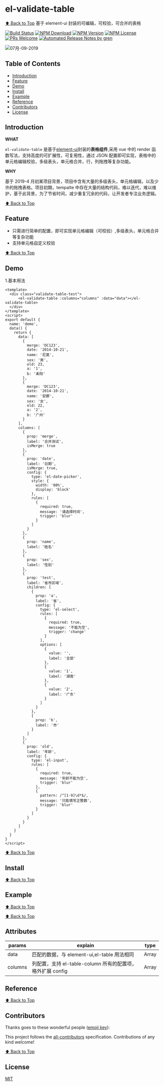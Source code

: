 # el-validate-table

[⬆ Back to Top](#table-of-contents)
基于 element-ui 封装的可编辑，可校验，可合并的表格

[![Build Status](https://travis-ci.com/nemoisme/el-validate-table.svg?branch=master)](https://travis-ci.com/nemoisme/el-validate-table)
[![NPM Download](https://img.shields.io/npm/dm/@nemoisme/el-validate-table.svg)](https://www.npmjs.com/package/@nemoisme/el-validate-table)
[![NPM Version](https://img.shields.io/npm/v/@nemoisme/el-validate-table.svg)](https://www.npmjs.com/package/@nemoisme/el-validate-table)
[![NPM License](https://img.shields.io/npm/l/@nemoisme/el-validate-table.svg)](https://github.com/nemoisme/el-validate-table/blob/master/LICENSE)
[![PRs Welcome](https://img.shields.io/badge/PRs-welcome-brightgreen.svg)](https://github.com/nemoisme/el-validate-table/pulls)
[![Automated Release Notes by gren](https://img.shields.io/badge/%F0%9F%A4%96-release%20notes-00B2EE.svg)](https://github-tools.github.io/github-release-notes/)

![07月-09-2019](./assets/demo1.png)

## Table of Contents

* [Introduction](#introduction)
* [Feature](#feature)
* [Demo](#demo)
* [Install](#install)
* [Example](#example)
* [Reference](#reference)
* [Contributors](#contributors)
* [License](#license)

## Introduction

**WHAT**

`el-validate-table` 是基于[element-ui](https://github.com/ElemeFE/element)封装的**表格组件**,采用 vue 中的 render 函数写法，支持高度的可扩展性，可复用性，通过 JSON 配置即可实现，表格中的单元格编辑校验，多级表头，单元格合并，行，列拖拽等复杂功能。

**WHY**

基于 2019-4 月初某项目背景，项目中含有大量的多级表头，单元格编辑，以及少许的拖拽表格。项目初期，tempalte 中存在大量的结构代码，难以迭代，难以维护，基于此背景，为了节省时间，减少重复冗余的代码，让开发者专注业务逻辑。

<!-- **THANSK** -->

[⬆ Back to Top](#table-of-contents)

## Feature

* 只需进行简单的配置，即可实现单元格编辑（可校验）,多级表头，单元格合并等复杂功能
* 支持单元格自定义校验

[⬆ Back to Top](#table-of-contents)

## Demo

1.基本用法

```vue
<template>
  <div class="validate-table-test">
      <el-validate-table :columns="columns" :data="data"></el-validate-table>
  </div>
</template>
<script>
export default {
  name: 'demo',
  data() {
    return {
      data: [
        {
          merge: 'DC123',
          date: '2014-10-21',
          name: '尼莫',
          sex: '男',
          old: 23,
          a: '1',
          b: '耒阳'
        },
        {
          merge: 'DC123',
          date: '2014-10-21',
          name: '安娜',
          sex: '女',
          old: 22,
          a: '2',
          b: '广州'
        }
      ],
      columns: [
        {
          prop: 'merge',
          label: '合并测试',
          isMerge: true
        },
        {
          prop: 'date',
          label: '日期',
          isMerge: true,
          config: {
            type: 'el-date-picker',
            style: {
              width: '80%',
              display: 'block'
            },
            rules: [
              {
                required: true,
                message: '请选择时间',
                trigger: 'blur'
              }
            ]
          }
        },
        {
          prop: 'name',
          label: '姓名'
        },
        {
          prop: 'sex',
          label: '性别'
        },
        {
          prop: 'test',
          label: '省市区域',
          children: [
            {
              prop: 'a',
              label: '省',
              config: {
                type: 'el-select',
                rules: [
                  {
                    required: true,
                    message: '不能为空',
                    trigger: 'change'
                  }
                ],
                options: [
                  {
                    value: '',
                    label: '全部'
                  },
                  {
                    value: '1',
                    label: '湖南'
                  },
                  {
                    value: '2',
                    label: '广东'
                  }
                ]
              }
            },
            {
              prop: 'b',
              label: '市'
            }
          ]
        },
        {
          prop: 'old',
          label: '年龄',
          config: {
            type: 'el-input',
            rules: [
              {
                required: true,
                message: '年龄不能为空',
                trigger: 'blur'
              },
              {
                pattern: /^[1-9]\d*$/,
                message: '只能填写正整数',
                trigger: 'blur'
              }
            ]
          }
        }
      ]
    }
  }
}
</script>
```

<!-- * [doc and online demo](https://nemoisme.github.io/el-validate-table/) -->

[⬆ Back to Top](#table-of-contents)

## Install

[⬆ Back to Top](#table-of-contents)

## Example

[⬆ Back to Top](#table-of-contents)

[⬆ Back to Top](#table-of-contents)

## Attributes

| params  | explain                                                    | type  |
| ------- | ---------------------------------------------------------- | ----- |
| data    | 匹配的数据，与 element-ui,el-table 用法相同                | Array |
| columns | 列配置，支持 el-table-column 所有的配置项，格外扩展 config | Array |

## Reference

[⬆ Back to Top](#table-of-contents)

## Contributors

Thanks goes to these wonderful people ([emoji key](https://allcontributors.org/docs/en/emoji-key)):

<!-- ALL-CONTRIBUTORS-LIST:START - Do not remove or modify this section -->

<!-- prettier-ignore -->
<!-- ALL-CONTRIBUTORS-LIST:END -->

This project follows the [all-contributors](https://github.com/all-contributors/all-contributors) specification. Contributions of any kind welcome!

[⬆ Back to Top](#table-of-contents)

## License

[MIT](./LICENSE)
